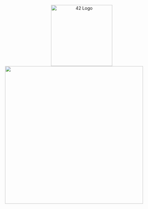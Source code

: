 <p align="center">

  <img src="https://land.campus19.be/wp-content/uploads/2024/08/cropped-Design-sans-titre-26.png" alt="42 Logo" width="200" style="margin-left: 50px;"/>
  <img src="https://leetcard.jacoblin.cool/sdemey00?theme=dark" width="450" />
</p>



